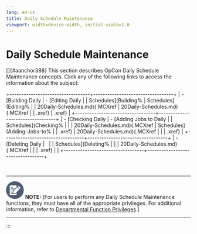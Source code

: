 ```yaml
---
lang: en-us
title: Daily Schedule Maintenance
viewport: width=device-width, initial-scale=1.0
---
```


# Daily Schedule Maintenance

[]{#aanchor388} This section describes OpCon Daily Schedule Maintenance concepts. Click any of the following links to
access the information about the subject:

+----------------------------------+----------------------------------+
| -   [Building Daily              | -   [Editing Daily               | |     Schedules](Building%         |     Schedules](Editing%          |
| 20Daily-Schedules.md){.MCXref | 20Daily-Schedules.md){.MCXref |
|     .xref}                       |     .xref}                       |
+----------------------------------+----------------------------------+
| -   [Checking Daily              | -   [Adding Jobs to Daily        | |     Schedules](Checking%         |                                  |
| 20Daily-Schedules.md){.MCXref |   Schedules](Adding-Jobs-to% |
|     .xref}                       | 20Daily-Schedules.md){.MCXref |
|                                  |     .xref}                       |
+----------------------------------+----------------------------------+
| -   [Deleting Daily              |                                  | |     Schedules](Deleting%         |                                  |
| 20Daily-Schedules.md){.MCXref |                                  |
|     .xref}                       |                                  |
+----------------------------------+----------------------------------+

 

  ----------------------------------------------------------------------------------------------------------------------------- ----------------------------------------------------------------------------------------------------------------------------------------------------------------------------------------------------------------------------------------------------------------------------
  ![White pencil/paper icon on gray circular background](../../Resources/Images/note-icon(48x48).png "Note icon")   **NOTE:** [For users to perform any Daily Schedule Maintenance functions, they must have all of the appropriate privileges. For additional information, refer to [Departmental Function Privileges](Departmental-Function-Privileges.md).]
  ----------------------------------------------------------------------------------------------------------------------------- ----------------------------------------------------------------------------------------------------------------------------------------------------------------------------------------------------------------------------------------------------------------------------
:::

 

